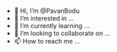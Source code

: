 - 👋 Hi, I’m @PavanBodu
- 👀 I’m interested in ...
- 🌱 I’m currently learning ...
- 💞️ I’m looking to collaborate on ...
- 📫 How to reach me ...

<!---
PavanBodu/PavanBodu is a ✨ special ✨ repository because its `README.md` (this file) appears on your GitHub profile.
You can click the Preview link to take a look at your changes.
--->
